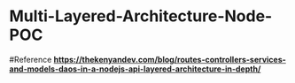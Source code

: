 # Multi-Layered-Architecture-Node-POC

#Reference
**https://thekenyandev.com/blog/routes-controllers-services-and-models-daos-in-a-nodejs-api-layered-architecture-in-depth/**
